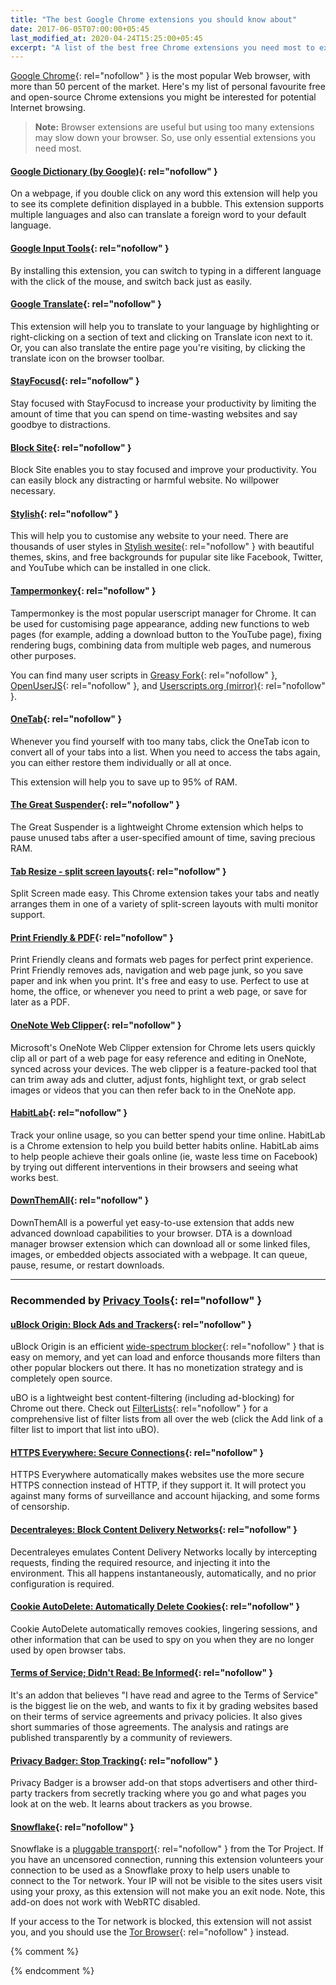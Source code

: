 ```yaml
---
title: "The best Google Chrome extensions you should know about"
date: 2017-06-05T07:00:00+05:45
last_modified_at: 2020-04-24T15:25:00+05:45
excerpt: "A list of the best free Chrome extensions you need most to exponentially increasing browser potential."
---
```


[Google Chrome](https://www.google.com/chrome/){: rel="nofollow" } is the most popular Web browser, with more than 50 percent of the market. Here's my list of personal favourite free and open-source Chrome extensions you might be interested for potential Internet browsing.

> **Note:** Browser extensions are useful but using too many extensions may slow down your browser. So, use only essential extensions you need most.

#### [Google Dictionary (by Google)](https://chrome.google.com/webstore/detail/google-dictionary-by-goog/mgijmajocgfcbeboacabfgobmjgjcoja?hl=en){: rel="nofollow" }

On a webpage, if you double click on any word this extension will help you to see its complete definition displayed in a bubble. This extension supports multiple languages and also can translate a foreign word to your default language.

#### [Google Input Tools](https://chrome.google.com/webstore/detail/google-input-tools/mclkkofklkfljcocdinagocijmpgbhab?hl=en){: rel="nofollow" }

By installing this extension, you can switch to typing in a different language with the click of the mouse, and switch back just as easily.

#### [Google Translate](https://chrome.google.com/webstore/detail/google-translate/aapbdbdomjkkjkaonfhkkikfgjllcleb?hl=en){: rel="nofollow" }

This extension will help you to translate to your language by highlighting or right-clicking on a section of text and clicking on Translate icon next to it. Or, you can also translate the entire page you're visiting, by clicking the translate icon on the browser toolbar.

#### [StayFocusd](https://chrome.google.com/webstore/detail/stayfocusd/laankejkbhbdhmipfmgcngdelahlfoji?hl=en){: rel="nofollow" }

Stay focused with StayFocusd to increase your productivity by limiting the amount of time that you can spend on time-wasting websites and say goodbye to distractions.

#### [Block Site](https://chrome.google.com/webstore/detail/block-site-website-blocke/eiimnmioipafcokbfikbljfdeojpcgbh?hl=en){: rel="nofollow" }

Block Site enables you to stay focused and improve your productivity. You can easily block any distracting or harmful website. No willpower necessary.

#### [Stylish](https://chrome.google.com/webstore/detail/stylish-custom-themes-for/fjnbnpbmkenffdnngjfgmeleoegfcffe?hl=en){: rel="nofollow" }

This will help you to customise any website to your need. There are thousands of user styles in [Stylish wesite](http://userstyles.org/){: rel="nofollow" } with beautiful themes, skins, and free backgrounds for pupular site like Facebook, Twitter, and YouTube which can be installed in one click.

#### [Tampermonkey](https://chrome.google.com/webstore/detail/tampermonkey/dhdgffkkebhmkfjojejmpbldmpobfkfo?hl=en){: rel="nofollow" }

Tampermonkey is the most popular userscript manager for Chrome. It can be used for customising page appearance, adding new functions to web pages (for example, adding a download button to the YouTube page), fixing rendering bugs, combining data from multiple web pages, and numerous other purposes.

You can find many user scripts in [Greasy Fork](http://greasyfork.org/en){: rel="nofollow" }, [OpenUserJS](http://openuserjs.org/){: rel="nofollow" }, and [Userscripts.org (mirror)](http://userscripts-mirror.org/){: rel="nofollow" }.

#### [OneTab](https://chrome.google.com/webstore/detail/onetab/chphlpgkkbolifaimnlloiipkdnihall?hl=en){: rel="nofollow" }

Whenever you find yourself with too many tabs, click the OneTab icon to convert all of your tabs into a list. When you need to access the tabs again, you can either restore them individually or all at once.

This extension will help you to save up to 95% of RAM.

#### [The Great Suspender](https://chrome.google.com/webstore/detail/the-great-suspender/klbibkeccnjlkjkiokjodocebajanakg?hl=en){: rel="nofollow" }

The Great Suspender is a lightweight Chrome extension which helps to pause unused tabs after a user-specified amount of time, saving precious RAM.

#### [Tab Resize - split screen layouts](https://chrome.google.com/webstore/detail/tab-resize-split-screen-l/bkpenclhmiealbebdopglffmfdiilejc?hl=en){: rel="nofollow" }

Split Screen made easy. This Chrome extension takes your tabs and neatly arranges them in one of a variety of split-screen layouts with multi monitor support.

#### [Print Friendly & PDF](https://chrome.google.com/webstore/detail/print-friendly-pdf/ohlencieiipommannpdfcmfdpjjmeolj?hl=en){: rel="nofollow" }

Print Friendly cleans and formats web pages for perfect print experience. Print Friendly removes ads, navigation and web page junk, so you save paper and ink when you print. It's free and easy to use. Perfect to use at home, the office, or whenever you need to print a web page, or save for later as a PDF.

#### [OneNote Web Clipper](https://chrome.google.com/webstore/detail/onenote-web-clipper/gojbdfnpnhogfdgjbigejoaolejmgdhk?hl=en){: rel="nofollow" }

Microsoft's OneNote Web Clipper extension for Chrome lets users quickly clip all or part of a web page for easy reference and editing in OneNote, synced across your devices. The web clipper is a feature-packed tool that can trim away ads and clutter, adjust fonts, highlight text, or grab select images or videos that you can then refer back to in the OneNote app.

#### [HabitLab](https://chrome.google.com/webstore/detail/habitlab/obghclocpdgcekcognpkblghkedcpdgd?hl=en){: rel="nofollow" }

Track your online usage, so you can better spend your time online. HabitLab is a Chrome extension to help you build better habits online. HabitLab aims to help people achieve their goals online (ie, waste less time on Facebook) by trying out different interventions in their browsers and seeing what works best.

#### [DownThemAll](https://chrome.google.com/webstore/detail/downthemall/nljkibfhlpcnanjgbnlnbjecgicbjkge?hl=en){: rel="nofollow" }

DownThemAll is a powerful yet easy-to-use extension that adds new advanced download capabilities to your browser. DTA is a download manager browser extension which can download all or some linked files, images, or embedded objects associated with a webpage. It can queue, pause, resume, or restart downloads.

---

### Recommended by [Privacy Tools](https://www.privacytools.io/browsers/#addons){: rel="nofollow" }

#### [uBlock Origin: Block Ads and Trackers](https://chrome.google.com/webstore/detail/ublock-origin/cjpalhdlnbpafiamejdnhcphjbkeiagm?hl=en){: rel="nofollow" }

uBlock Origin is an efficient [wide-spectrum blocker](https://github.com/gorhill/uBlock/wiki/Blocking-mode){: rel="nofollow" } that is easy on memory, and yet can load and enforce thousands more filters than other popular blockers out there. It has no monetization strategy and is completely open source.

uBO is a lightweight best content-filtering (including ad-blocking) for Chrome out there. Check out [FilterLists](http://filterlists.com/){: rel="nofollow" } for a comprehensive list of filter lists from all over the web (click the Add link of a filter list to import that list into uBO).

#### [HTTPS Everywhere: Secure Connections](https://chrome.google.com/webstore/detail/http-everywhere/gcbommkclmclpchllfjekcdonpmejbdp?hl=en){: rel="nofollow" }

HTTPS Everywhere automatically makes websites use the more secure HTTPS connection instead of HTTP, if they support it. It will protect you against many forms of surveillance and account hijacking, and some forms of censorship.

#### [Decentraleyes: Block Content Delivery Networks](https://chrome.google.com/webstore/detail/decentraleyes/ldpochfccmkkmhdbclfhpagapcfdljkj?hl=en){: rel="nofollow" }

Decentraleyes emulates Content Delivery Networks locally by intercepting requests, finding the required resource, and injecting it into the environment. This all happens instantaneously, automatically, and no prior configuration is required.

#### [Cookie AutoDelete: Automatically Delete Cookies](https://chrome.google.com/webstore/detail/cookie-autodelete/fhcgjolkccmbidfldomjliifgaodjagh?hl=en){: rel="nofollow" }

Cookie AutoDelete automatically removes cookies, lingering sessions, and other information that can be used to spy on you when they are no longer used by open browser tabs.

#### [Terms of Service; Didn't Read: Be Informed](https://chrome.google.com/webstore/detail/terms-of-service-didn%E2%80%99t-r/hjdoplcnndgiblooccencgcggcoihigg?hl=en){: rel="nofollow" }

It's an addon that believes "I have read and agree to the Terms of Service" is the biggest lie on the web, and wants to fix it by grading websites based on their terms of service agreements and privacy policies. It also gives short summaries of those agreements. The analysis and ratings are published transparently by a community of reviewers.

#### [Privacy Badger: Stop Tracking](https://chrome.google.com/webstore/detail/privacy-badger/pkehgijcmpdhfbdbbnkijodmdjhbjlgp?hl=en){: rel="nofollow" }

Privacy Badger is a browser add-on that stops advertisers and other third-party trackers from secretly tracking where you go and what pages you look at on the web. It learns about trackers as you browse.

#### [Snowflake](https://chrome.google.com/webstore/detail/snowflake/mafpmfcccpbjnhfhjnllmmalhifmlcie?hl=en){: rel="nofollow" }

Snowflake is a [pluggable transport](https://2019.www.torproject.org/docs/pluggable-transports.html.en){: rel="nofollow" } from the Tor Project. If you have an uncensored connection, running this extension volunteers your connection to be used as a Snowflake proxy to help users unable to connect to the Tor network. Your IP will not be visible to the sites users visit using your proxy, as this extension will not make you an exit node. Note, this add-on does not work with WebRTC disabled.

If your access to the Tor network is blocked, this extension will not assist you, and you should use the [Tor Browser](https://www.torproject.org/){: rel="nofollow" } instead.

{% comment %}
<!-- depreciated list
     - - - - -
#### 1. [Data Saver](https://chrome.google.com/webstore/detail/data-saver/pfmgfdlgomnbgkofeojodiodmgpgmkac?hl=en){: rel="nofollow" }

If you're using Internet on a monthly basis data plan, then Google's Data Saver extension helps you to save some amount of bandwidth. By enabling this extension, Chrome will use Google servers to compress pages you visit before downloading them. But, due to privacy pages accessed using private connections (HTTPS) or in incognito tabs will not be optimised or seen by Google.

You can also enable Data Saver on Mobile Chrome on Android from the Settings menu.

#### 15. [Floating for YouTube™ Extension](https://chrome.google.com/webstore/detail/floating-for-youtube-exte/egncdnniomonjgpjbapalkckojhkfddk?hl=en){: rel="nofollow" }

Floating YouTube is a nifty free Google Chrome extension to watch YouTube videos in floating pop-up window. This extension requires Floating for YouTube™ app. You can download it [here](https://chrome.google.com/webstore/detail/jjphmlaoffndcnecccgemfdaaoighkel?hl=en){: rel="nofollow" }.
-->
{% endcomment %}
